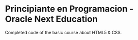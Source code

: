 # Principiante en Programacion - Oracle Next Education

Completed code of the basic course about HTML5 & CSS. 
